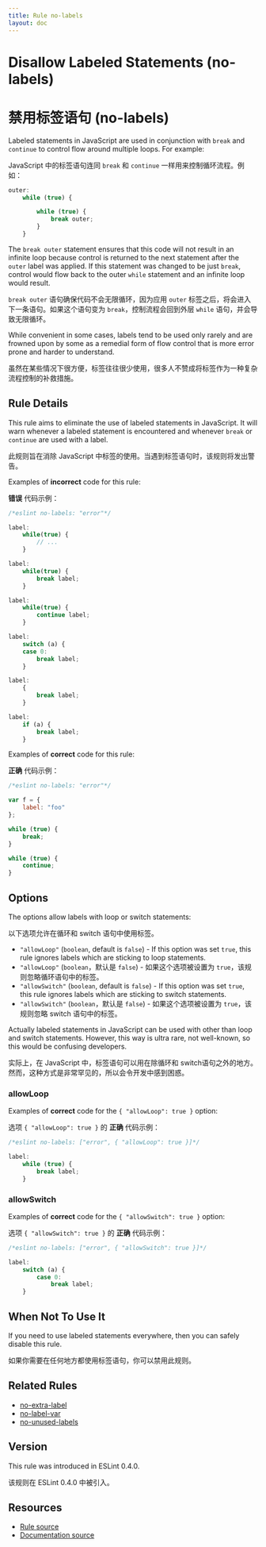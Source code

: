 ```yaml
---
title: Rule no-labels
layout: doc
---
```

<!-- Note: No pull requests accepted for this file. See README.md in the root directory for details. -->

# Disallow Labeled Statements (no-labels)

# 禁用标签语句 (no-labels)

Labeled statements in JavaScript are used in conjunction with `break` and `continue` to control flow around multiple loops. For example:

JavaScript 中的标签语句连同 `break` 和 `continue` 一样用来控制循环流程。例如：

```js
outer:
    while (true) {

        while (true) {
            break outer;
        }
    }
```

The `break outer` statement ensures that this code will not result in an infinite loop because control is returned to the next statement after the `outer` label was applied. If this statement was changed to be just `break`, control would flow back to the outer `while` statement and an infinite loop would result.

`break outer` 语句确保代码不会无限循环，因为应用 `outer` 标签之后，将会进入下一条语句。如果这个语句变为 `break`，控制流程会回到外层 `while` 语句，并会导致无限循环。

While convenient in some cases, labels tend to be used only rarely and are frowned upon by some as a remedial form of flow control that is more error prone and harder to understand.

虽然在某些情况下很方便，标签往往很少使用，很多人不赞成将标签作为一种复杂流程控制的补救措施。

## Rule Details

This rule aims to eliminate the use of labeled statements in JavaScript. It will warn whenever a labeled statement is encountered and whenever `break` or `continue` are used with a label.

此规则旨在消除 JavaScript 中标签的使用。当遇到标签语句时，该规则将发出警告。

Examples of **incorrect** code for this rule:

**错误** 代码示例：

```js
/*eslint no-labels: "error"*/

label:
    while(true) {
        // ...
    }

label:
    while(true) {
        break label;
    }

label:
    while(true) {
        continue label;
    }

label:
    switch (a) {
    case 0:
        break label;
    }

label:
    {
        break label;
    }

label:
    if (a) {
        break label;
    }
```

Examples of **correct** code for this rule:

**正确** 代码示例：

```js
/*eslint no-labels: "error"*/

var f = {
    label: "foo"
};

while (true) {
    break;
}

while (true) {
    continue;
}
```

## Options

The options allow labels with loop or switch statements:

以下选项允许在循环和 switch 语句中使用标签。

* `"allowLoop"` (`boolean`, default is `false`) - If this option was set `true`, this rule ignores labels which are sticking to loop statements.
* `"allowLoop"` (`boolean`，默认是 `false`) - 如果这个选项被设置为 `true`，该规则忽略循环语句中的标签。
* `"allowSwitch"` (`boolean`, default is `false`) - If this option was set `true`, this rule ignores labels which are sticking to switch statements.
* `"allowSwitch"` (`boolean`，默认是 `false`) - 如果这个选项被设置为 `true`，该规则忽略 switch 语句中的标签。

Actually labeled statements in JavaScript can be used with other than loop and switch statements.
However, this way is ultra rare, not well-known, so this would be confusing developers.

实际上，在 JavaScript 中，标签语句可以用在除循环和 switch语句之外的地方。然而，这种方式是非常罕见的，所以会令开发中感到困惑。

### allowLoop

Examples of **correct** code for the `{ "allowLoop": true }` option:

选项 `{ "allowLoop": true }` 的 **正确** 代码示例：

```js
/*eslint no-labels: ["error", { "allowLoop": true }]*/

label:
    while (true) {
        break label;
    }
```

### allowSwitch

Examples of **correct** code for the `{ "allowSwitch": true }` option:

选项 `{ "allowSwitch": true }` 的 **正确** 代码示例：

```js
/*eslint no-labels: ["error", { "allowSwitch": true }]*/

label:
    switch (a) {
        case 0:
            break label;
    }
```

## When Not To Use It

If you need to use labeled statements everywhere, then you can safely disable this rule.

如果你需要在任何地方都使用标签语句，你可以禁用此规则。

## Related Rules

* [no-extra-label](./no-extra-label)
* [no-label-var](./no-label-var)
* [no-unused-labels](./no-unused-labels)

## Version

This rule was introduced in ESLint 0.4.0.

该规则在 ESLint 0.4.0 中被引入。

## Resources

* [Rule source](https://github.com/eslint/eslint/tree/master/lib/rules/no-labels.js)
* [Documentation source](https://github.com/eslint/eslint/tree/master/docs/rules/no-labels.md)
